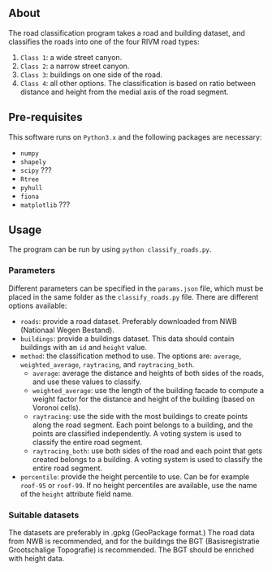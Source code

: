## About
The road classification program takes a road and building dataset, and classifies the roads into one of the four RIVM road types:
1. `Class 1`: a wide street canyon.
2. `Class 2`: a narrow street canyon.
3. `Class 3`: buildings on one side of the road.
4. `Class 4`: all other options.
The classification is based on ratio between distance and height from the medial axis of the road segment.

## Pre-requisites
This software runs on `Python3.x` and the following packages are necessary:
* `numpy`
* `shapely`
* `scipy` ???
* `Rtree`
* `pyhull`
* `fiona`
* `matplotlib` ???

## Usage
The program can be run by using `python classify_roads.py`.

### Parameters
Different parameters can be specified in the `params.json` file, which must be placed in the same folder as the `classify_roads.py` file. There are different options available:
* `roads`: provide a road dataset. Preferably downloaded from NWB (Nationaal Wegen Bestand).
* `buildings`: provide a buildings dataset. This data should contain buildings with an `id` and `height` value.
* `method`: the classification method to use. The options are: `average`, `weighted_average`, `raytracing`, and `raytracing_both`.
    * `average`: average the distance and heights of both sides of the roads, and use these values to classify.
    * `weighted_average`: use the length of the building facade to compute a weight factor for the distance and height of the building (based on Voronoi cells).
    * `raytracing`: use the side with the most buildings to create points along the road segment. Each point belongs to a building, and the points are classified independently. A voting system is used to classify the entire road segment.
    * `raytracing_both`: use both sides of the road and each point that gets created belongs to a building. A voting system is used to classify the entire road segment.
* `percentile`: provide the height percentile to use. Can be for example `roof-95` or `roof-99`. If no height percentiles are available, use the name of the `height` attribute field name.

### Suitable datasets
The datasets are preferably in .gpkg (GeoPackage format.) The road data from NWB is recommended, and for the buildings the BGT (Basisregistratie Grootschalige Topografie) is recommended. The BGT should be enriched with height data.
